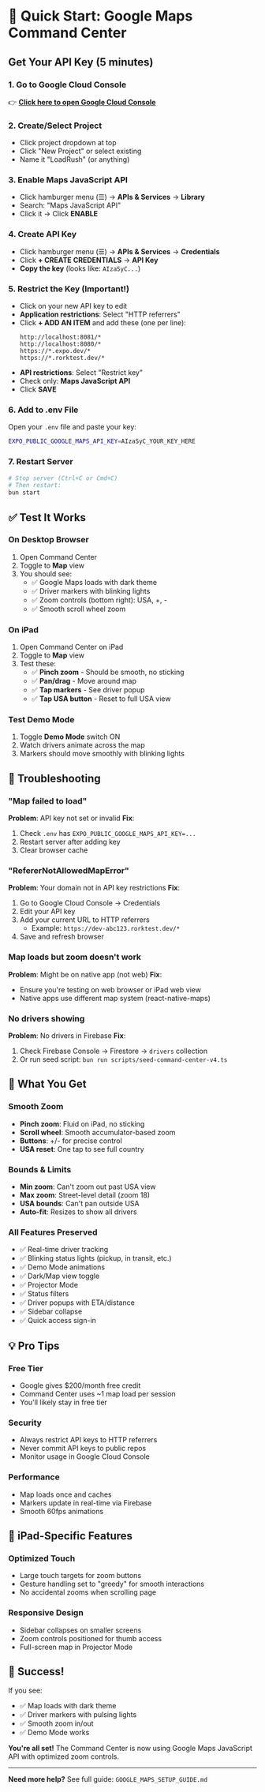 # 🚀 Quick Start: Google Maps Command Center

## Get Your API Key (5 minutes)

### 1. Go to Google Cloud Console
👉 **[Click here to open Google Cloud Console](https://console.cloud.google.com/)**

### 2. Create/Select Project
- Click project dropdown at top
- Click "New Project" or select existing
- Name it "LoadRush" (or anything)

### 3. Enable Maps JavaScript API
- Click hamburger menu (☰) → **APIs & Services** → **Library**
- Search: "Maps JavaScript API"
- Click it → Click **ENABLE**

### 4. Create API Key
- Click hamburger menu (☰) → **APIs & Services** → **Credentials**
- Click **+ CREATE CREDENTIALS** → **API Key**
- **Copy the key** (looks like: `AIzaSyC...`)

### 5. Restrict the Key (Important!)
- Click on your new API key to edit
- **Application restrictions**: Select "HTTP referrers"
- Click **+ ADD AN ITEM** and add these (one per line):
  ```
  http://localhost:8081/*
  http://localhost:8080/*
  https://*.expo.dev/*
  https://*.rorktest.dev/*
  ```
- **API restrictions**: Select "Restrict key"
- Check only: **Maps JavaScript API**
- Click **SAVE**

### 6. Add to .env File
Open your `.env` file and paste your key:
```bash
EXPO_PUBLIC_GOOGLE_MAPS_API_KEY=AIzaSyC_YOUR_KEY_HERE
```

### 7. Restart Server
```bash
# Stop server (Ctrl+C or Cmd+C)
# Then restart:
bun start
```

## ✅ Test It Works

### On Desktop Browser
1. Open Command Center
2. Toggle to **Map** view
3. You should see:
   - ✅ Google Maps loads with dark theme
   - ✅ Driver markers with blinking lights
   - ✅ Zoom controls (bottom right): USA, +, -
   - ✅ Smooth scroll wheel zoom

### On iPad
1. Open Command Center on iPad
2. Toggle to **Map** view
3. Test these:
   - ✅ **Pinch zoom** - Should be smooth, no sticking
   - ✅ **Pan/drag** - Move around map
   - ✅ **Tap markers** - See driver popup
   - ✅ **Tap USA button** - Reset to full USA view

### Test Demo Mode
1. Toggle **Demo Mode** switch ON
2. Watch drivers animate across the map
3. Markers should move smoothly with blinking lights

## 🚨 Troubleshooting

### "Map failed to load"
**Problem**: API key not set or invalid
**Fix**: 
1. Check `.env` has `EXPO_PUBLIC_GOOGLE_MAPS_API_KEY=...`
2. Restart server after adding key
3. Clear browser cache

### "RefererNotAllowedMapError"
**Problem**: Your domain not in API key restrictions
**Fix**:
1. Go to Google Cloud Console → Credentials
2. Edit your API key
3. Add your current URL to HTTP referrers
   - Example: `https://dev-abc123.rorktest.dev/*`
4. Save and refresh browser

### Map loads but zoom doesn't work
**Problem**: Might be on native app (not web)
**Fix**: 
- Ensure you're testing on web browser or iPad web view
- Native apps use different map system (react-native-maps)

### No drivers showing
**Problem**: No drivers in Firebase
**Fix**:
1. Check Firebase Console → Firestore → `drivers` collection
2. Or run seed script: `bun run scripts/seed-command-center-v4.ts`

## 🎯 What You Get

### Smooth Zoom
- **Pinch zoom**: Fluid on iPad, no sticking
- **Scroll wheel**: Smooth accumulator-based zoom
- **Buttons**: +/- for precise control
- **USA reset**: One tap to see full country

### Bounds & Limits
- **Min zoom**: Can't zoom out past USA view
- **Max zoom**: Street-level detail (zoom 18)
- **USA bounds**: Can't pan outside USA
- **Auto-fit**: Resizes to show all drivers

### All Features Preserved
- ✅ Real-time driver tracking
- ✅ Blinking status lights (pickup, in transit, etc.)
- ✅ Demo Mode animations
- ✅ Dark/Map view toggle
- ✅ Projector Mode
- ✅ Status filters
- ✅ Driver popups with ETA/distance
- ✅ Sidebar collapse
- ✅ Quick access sign-in

## 💡 Pro Tips

### Free Tier
- Google gives $200/month free credit
- Command Center uses ~1 map load per session
- You'll likely stay in free tier

### Security
- Always restrict API keys to HTTP referrers
- Never commit API keys to public repos
- Monitor usage in Google Cloud Console

### Performance
- Map loads once and caches
- Markers update in real-time via Firebase
- Smooth 60fps animations

## 📱 iPad-Specific Features

### Optimized Touch
- Large touch targets for zoom buttons
- Gesture handling set to "greedy" for smooth interactions
- No accidental zooms when scrolling page

### Responsive Design
- Sidebar collapses on smaller screens
- Zoom controls positioned for thumb access
- Full-screen map in Projector Mode

## 🎉 Success!

If you see:
- ✅ Map loads with dark theme
- ✅ Driver markers with pulsing lights
- ✅ Smooth zoom in/out
- ✅ Demo Mode works

**You're all set!** The Command Center is now using Google Maps JavaScript API with optimized zoom controls.

---

**Need more help?** See full guide: `GOOGLE_MAPS_SETUP_GUIDE.md`
